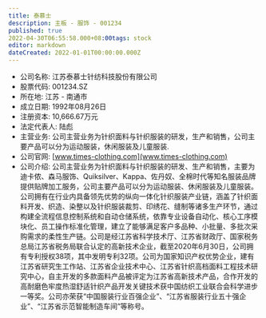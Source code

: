 ```yaml
---
title: 泰慕士
description: 主板 - 服饰 - 001234
published: true
2022-04-30T06:55:58.000+08:00tags: stock
editor: markdown
dateCreated: 2022-01-01T00:00:00.000Z
---
```


- 公司名称: 江苏泰慕士针纺科技股份有限公司
- 股票代码: 001234.SZ
- 所在地: 江苏 - 南通市
- 成立日期: 1992年08月26日
- 注册资本: 10,666.67万元
- 法定代表人: 陆彪
- 主营业务: 公司主营业务为针织面料与针织服装的研发，生产和销售，公司主要产品可以分为运动服装，休闲服装及儿童服装.
- 公司官网: [www.times-clothing.com](www.times-clothing.com)
- 公司介绍: 公司主营业务为针织面料与针织服装的研发、生产和销售，主要为迪卡侬、森马服饰、Quiksilver、Kappa、佐丹奴、全棉时代等知名服装品牌提供贴牌加工服务，公司主要产品可以分为运动服装、休闲服装及儿童服装。公司拥有在行业内具备领先优势的纵向一体化针织服装产业链，涵盖了针织面料开发、织造、染整以及针织服装裁剪、印绣花、缝制等诸多生产环节，通过构建全流程信息控制系统和自动仓储系统，依靠专业设备自动化、核心工序模块化、员工操作标准化管理，建立了能够满足客户多品种、小批量、多批次采购需求的柔性生产链。公司是经江苏省科学技术厅、江苏省财政厅、国家税务总局江苏省税务局联合认定的高新技术企业，截至2020年6月30日，公司拥有专利授权38项，其中发明专利32项。公司为国家知识产权优势企业，建有江苏省研究生工作站、江苏省企业技术中心、江苏省针织高档面料工程技术研究中心，自主开发的多款面料产品被评定为江苏省高新技术产品，合作开发的高耐磨色牢度热湿舒适针织产品开发关键技术获中国纺织工业联合会科学进步一等奖。公司亦荣获“中国服装行业百强企业”、“江苏省服装行业五十强企业”、“江苏省示范智能制造车间”等称号。


